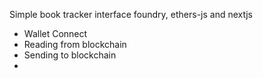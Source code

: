 Simple book tracker interface
foundry, ethers-js and nextjs

- Wallet Connect
- Reading from blockchain
- Sending to blockchain
- 